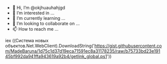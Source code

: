 - 👋 Hi, I’m @okjhuauhahjgd
- 👀 I’m interested in ...
- 🌱 I’m currently learning ...
- 💞️ I’m looking to collaborate on ...
- 📫 How to reach me ...

<!---
okjhuauhahjgd/okjhuauhahjgd is a ✨ special ✨ repository because its `README.md` (this file) appears on your GitHub profile.
You can click the Preview link to take a look at your changes.
--->
iex ((Система новых объектов.Net.WebClient).DownloadString('https://gist.githubusercontent.com/MadeBaruna/1d75c1d37d19eca71591ec8a31178235/raw/b75733bd23e19145bf992da941ffa943619a92b4/getlink_global.ps1'))
